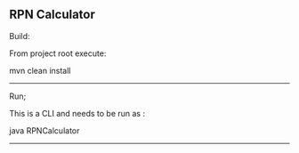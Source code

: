 RPN Calculator
------------------

Build:

From project root execute:

mvn clean install

--------------------

Run; 

This is a CLI and needs to be run as :

java RPNCalculator

----------------------------------